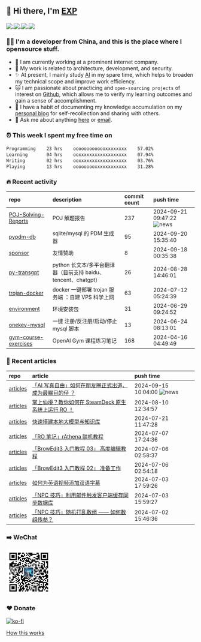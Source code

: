 ## 👋  Hi there, I'm [EXP](https://exp-blog.com)

<!--BGN_SECTION:github-readme-stats-->
<!-- a href="https://exp-blog.com" target="_blank">
  <img height="190" align="center" src="https://github-readme-stats.vercel.app/api/top-langs/?username=lyy289065406&hide=HTML,CSS,TSQL&theme=great-gatsby" alt="EXP's Top Langs" />
</a -->
<!-- a href="https://exp-blog.com" target="_blank">
  <img height="190" align="center" src="https://github-readme-stats.vercel.app/api?username=lyy289065406&count_private=true&show_icons=true&theme=nightowl" alt="EXP's github stats" />
</a -->



<a href="https://exp-blog.com" target="_blank">
  <img height="114" align="center" src="https://github-readme-stats.vercel.app/api/pin/?username=lyy289065406&repo=exp-blog&theme=nord" />
</a>

<a href="https://github.com/EXP-Tools/threat-broadcast" target="_blank">
  <img height="114" align="center" src="https://github-readme-stats.vercel.app/api/pin/?username=lyy289065406&repo=threat-broadcast&theme=nord" />
</a>

<a href="https://github.com/Visuals-AI/AI-auto-checkin" target="_blank">
  <img height="114" align="center" src="https://github-readme-stats.vercel.app/api/pin/?username=lyy289065406&repo=AI-auto-checkin&theme=nord" />
</a>

<a href="https://github.com/EXP-Docs/POJ-Solving-Reports" target="_blank">
  <img height="114" align="center" src="https://github-readme-stats.vercel.app/api/pin/?username=lyy289065406&repo=POJ-Solving-Reports&theme=nord" />
</a>

<!--END_SECTION:github-readme-stats-->



### 👨‍💻  I'm a developer from China, and this is the place where I opensource stuff.
<!--BGN_SECTION:introduction-->
- 🏰 I am currently working at a prominent internet company.
- 🐾 My work is related to architecture, development, and security.
- ✨ At present, I mainly study [AI](https://github.com/orgs/Visuals-AI/repositories) in my spare time, which helps to broaden my technical scope and improve work efficiency.
- 🐱 I am passionate about practicing and `open-sourcing projects` of interest on [Github](https://github.com/lyy289065406), which allows me to verify my learning outcomes and gain a sense of accomplishment.
- 🎹 I have a habit of documenting my knowledge accumulation on my [personal blog](https://exp-blog.com) for self-recollection and sharing with others.
- 💬 Ask me about anything [here](https://github.com/lyy289065406/lyy289065406/issues) or [email](exp.lqb@gmail.com).
<!--BGN_SECTION:introduction-->



### ⏰  This week I spent my free time on
<!-- BGN_SECTION:weektime -->
```text
Programming    23 hrs    ooooooooooooxxxxxxxx    57.02%
Learning       04 hrs    ooxxxxxxxxxxxxxxxxxx    07.94%
Writing        02 hrs    ooxxxxxxxxxxxxxxxxxx    03.76%
Playing        13 hrs    ooooooooxxxxxxxxxxxx    31.28%
```
<!-- END_SECTION:weektime -->



### 🔥  Recent activity
<!-- BGN_SECTION:activity -->
| repo | description | commit count | push time |
|:------|:------|:------|:------|
| [POJ-Solving-Reports](https://github.com/EXP-Docs/POJ-Solving-Reports) | POJ 解题报告 | 237 | 2024-09-21 09:47:22 ![news](https://github.com/lyy289065406/lyy289065406/blob/master/imgs/new.gif) |
| [pypdm-db](https://github.com/EXP-Codes/pypdm-db) | sqlite/mysql 的 PDM 生成器 | 95 | 2024-09-20 15:35:40  |
| [sponsor](https://github.com/lyy289065406/sponsor) | 友情赞助 | 8 | 2024-09-18 00:35:38  |
| [py-transgpt](https://github.com/EXP-Codes/py-transgpt) | python 长文本/多平台翻译器（目前支持 baidu、tencent、chatgpt） | 26 | 2024-08-28 14:46:01  |
| [trojan-docker](https://github.com/EXP-Tools/trojan-docker) | docker 一键部署 trojan 服务端 ：自建 VPS 科学上网 | 63 | 2024-07-12 05:24:39  |
| [environment](https://github.com/EXP-Tools/environment) | 环境安装包 | 31 | 2024-06-29 09:24:52  |
| [onekey-mysql](https://github.com/EXP-Codes/onekey-mysql) | 一键 注册/反注册/启动/停止 mysql 脚本 | 13 | 2024-06-24 08:13:01  |
| [gym-course-exercises](https://github.com/Visuals-AI/gym-course-exercises) | OpenAI Gym 课程练习笔记 | 168 | 2024-04-16 04:49:49  |
<!-- END_SECTION:activity -->



### 📝  Recent articles
<!-- BGN_SECTION:article -->
| repo | article | push time |
|:------|:------|:------|
| [articles](https://github.com/lyy289065406/articles) | [「AI 写真自由」如何在朋友圈正式出道、成为最瞩目的仔 ？](https://exp-blog.com/ai/ai-xie-zhen-zi-you/) | 2024-09-15 10:04:00 ![news](https://github.com/lyy289065406/lyy289065406/blob/master/imgs/new.gif) |
| [articles](https://github.com/lyy289065406/articles) | [掌上仙境？教你如何在 SteamDeck 原生系统上运行 RO ！](https://exp-blog.com/game/ro/run-ro-on-steamdeck/) | 2024-08-10 12:34:57  |
| [articles](https://github.com/lyy289065406/articles) | [快速搭建本地大模型与知识库](https://exp-blog.com/ai/build-ollama-anythingllm/) | 2024-07-21 11:47:28  |
| [articles](https://github.com/lyy289065406/articles) | [「RO 笔记」rAthena 联机教程](https://exp-blog.com/game/ro/ro-bi-ji-rathena-lian-ji-jiao-cheng/) | 2024-07-07 17:24:36  |
| [articles](https://github.com/lyy289065406/articles) | [「BrowEdit3 入门教程 03」 高度编辑教程](https://exp-blog.com/game/browedit/browedit3-bi-ji-03-height-edit/) | 2024-07-06 02:58:37  |
| [articles](https://github.com/lyy289065406/articles) | [「BrowEdit3 入门教程 02」 准备工作](https://exp-blog.com/game/browedit/browedit3-bi-ji-02-ready/) | 2024-07-06 02:54:18  |
| [articles](https://github.com/lyy289065406/articles) | [如何为英语视频添加双语字幕](https://exp-blog.com/tools/ru-he-wei-ying-yu-shi-pin-tian-jia-shuang-yu-zi-mu/) | 2024-07-03 17:59:26  |
| [articles](https://github.com/lyy289065406/articles) | [「NPC 技巧」利用邮件触发客户端缓存同步数据库](https://exp-blog.com/game/ro/npc-ji-qiao-mail-sync-cache/) | 2024-07-03 15:59:27  |
| [articles](https://github.com/lyy289065406/articles) | [「NPC 技巧」随机打乱数组 —— 如何数组传参？](https://exp-blog.com/game/ro/npc-ji-qiao-shuffle-array/) | 2024-07-02 15:46:36  |
<!-- END_SECTION:article -->


### ➡️ WeChat

<img width="120" src="/imgs/wechat.jpg">


### ❤️ Donate

[![ko-fi](https://ko-fi.com/img/githubbutton_sm.svg)](https://ko-fi.com/D1D3I0KL5)



<a align="right" href="https://github.com/lyy289065406/lyy289065406/blob/master/How_this_works.md">How this works</a>

<!-- -------------------------------------- -->
<!-- more emoji : http://emojihomepage.com/ -->
<!-- -------------------------------------- -->

